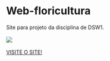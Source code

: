 # Web-floricultura
Site para projeto da disciplina de DSW1.
<br> <br>
<img src="http://img.shields.io/static/v1?label=STATUS&message=%20EM-ANDAMENTO&color=GREEN&style=for-the-badge"/>
<br> <br>
<a href="https://ClaraFontes.github.io/web-floricultura/index.html"> VISITE O SITE! </a>
